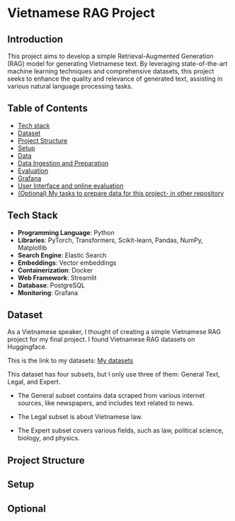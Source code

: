 # Vietnamese RAG Project

## Introduction
This project aims to develop a simple Retrieval-Augmented Generation (RAG) model for generating Vietnamese text. By leveraging state-of-the-art machine learning techniques and comprehensive datasets, this project seeks to enhance the quality and relevance of generated text, assisting in various natural language processing tasks.

## Table of Contents

- [Tech stack](#tech-stack)
- [Dataset](#dataset)
- [Project Structure](#project-structure)
- [Setup](#setup)
- [Data](data/README.md)
- [Data Ingestion and Preparation](data_ingestion_and_preparation/README.md)
- [Evaluation](evaluation/README.md)
- [Grafana](grafana/README.md)
- [User Interface and online evaluation](UI_and_online_evaluation/README.md)
- [(Optional) My tasks to prepare data for this project- in other repository](#optional)



## Tech Stack
- **Programming Language**: Python
- **Libraries**: PyTorch, Transformers, Scikit-learn, Pandas, NumPy, Matplotlib
- **Search Engine**: Elastic Search
- **Embeddings**: Vector embeddings
- **Containerization**: Docker
- **Web Framework**: Streamlit
- **Database**: PostgreSQL
- **Monitoring**: Grafana


## Dataset
As a Vietnamese speaker, I thought of creating a simple Vietnamese RAG project for my final project. I found Vietnamese RAG datasets on Huggingface.

This is the link to my datasets: [My datasets](https://huggingface.co/datasets/DuyTa/vi_RAG/viewer/LegalRAG)

This dataset has four subsets, but I only use three of them: General Text, Legal, and Expert.

- The General subset contains data scraped from various internet sources, like newspapers, and includes text related to news.

- The Legal subset is about Vietnamese law.

- The Expert subset covers various fields, such as law, political science, biology, and physics.


## Project Structure


## Setup


## Optional